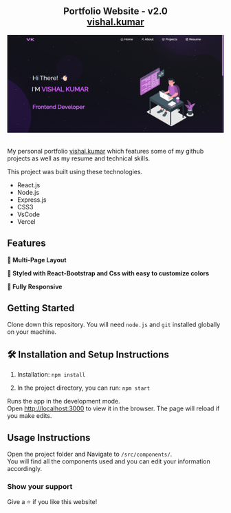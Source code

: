 <h2 align="center">
  Portfolio Website - v2.0<br/>
  <a href="https://my-portfolio-kumarvishal3257s-projects.vercel.app/" target="_blank">vishal.kumar</a>
</h2>
<div align="center">
  <img alt="Demo" src="./Images/readme-img.png" />
</div>

<br/>

My personal portfolio <a href="https://my-portfolio-kumarvishal3257s-projects.vercel.app/" target="_blank">vishal.kumar</a> which features some of my github projects as well as my resume and technical skills.<br/>

This project was built using these technologies.

- React.js
- Node.js
- Express.js
- CSS3
- VsCode
- Vercel

## Features

**📖 Multi-Page Layout**

**🎨 Styled with React-Bootstrap and Css with easy to customize colors**

**📱 Fully Responsive**

## Getting Started

Clone down this repository. You will need `node.js` and `git` installed globally on your machine.

## 🛠 Installation and Setup Instructions

1. Installation: `npm install`

2. In the project directory, you can run: `npm start`

Runs the app in the development mode.\
Open [http://localhost:3000](http://localhost:3000) to view it in the browser.
The page will reload if you make edits.

## Usage Instructions

Open the project folder and Navigate to `/src/components/`. <br/>
You will find all the components used and you can edit your information accordingly.

### Show your support

Give a ⭐ if you like this website!



